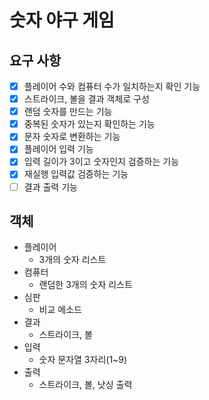 # 숫자 야구 게임
## 요구 사항
* [x] 플레이어 수와 컴퓨터 수가 일치하는지 확인 기능
* [x] 스트라이크, 볼을 결과 객체로 구성
* [x] 랜덤 숫자를 만드는 기능
* [x] 중복된 숫자가 있는지 확인하는 기능
* [x] 문자 숫자로 변환하는 기능
* [x] 플레이어 입력 기능
* [x] 입력 길이가 3이고 숫자인지 검증하는 기능
* [x] 재실행 입력값 검증하는 기능
* [ ] 결과 출력 기능

## 객체
* 플레이어
  * 3개의 숫자 리스트
* 컴퓨터
  * 랜덤한 3개의 숫자 리스트
* 심판
  * 비교 메소드
* 결과
  * 스트라이크, 볼
* 입력
    * 숫자 문자열 3자리(1~9)
* 출력
    * 스트라이크, 볼, 낫싱 출력